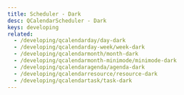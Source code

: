 ```yaml
---
title: Scheduler - Dark
desc: QCalendarScheduler - Dark
keys: developing
related:
  - /developing/qcalendarday/day-dark
  - /developing/qcalendarday-week/week-dark
  - /developing/qcalendarmonth/month-dark
  - /developing/qcalendarmonth-minimode/minimode-dark
  - /developing/qcalendaragenda/agenda-dark
  - /developing/qcalendarresource/resource-dark
  - /developing/qcalendartask/task-dark
---
```


<example-viewer
  title="Dark"
  file="SchedulerDark"
  codepen-title="QCalendarScheduler"
/>
